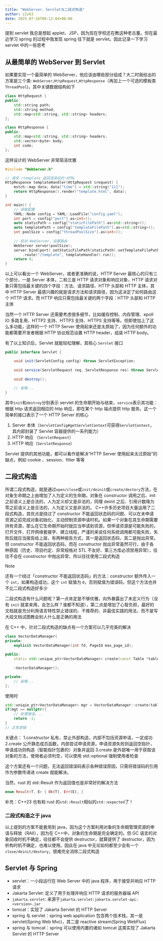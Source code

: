 ```yaml
---
title: "WebServer、Servlet与二段式构造"
author: z2z63
date: 2025-07-16T00:12:04+08:00
---
```


提到 servlet 我总是想起 applet、JSP，因为现在学校还在教这种老古董。但在最近学习 spring 的过程中我发现 spring 往下就是 servlet。因此记录一下学习 servlet 中的一些思考  

## 从最简单的 WebServer 到 Servlet

如果要实现一个最简单的 WebServer，他应该由哪些部分组成？大二时我给出的方案是三个类: `WebServer`,`HttpRequest`,`HttpResponse`（再加上一个可选的模板类 `ThreadPool`)，其中关键数据结构如下

```cpp
class HttpRequest { 
public: 
    std::string path; 
    std::string method; 
    std::map<std::string, std::string> headers; 
}; 

class HttpResponse { 
public:
    std::map<std::string, std::string> headers;
    std::vector<byte> body; 
    int code; 
};
```

这样设计的 WebServer 非常简洁优雅

```cpp
#include "WebServer.h"

// 请求 /template 返回渲染后的 HTML 
HttpResponse templateHandler(HttpRequest &request) { 
    mstch::map data; data["time"] = std::string("111"); 
    return HttpResponse().render("template.html", data); 
} 

int main() { 
    // 读取配置 
    YAML::Node config = YAML::LoadFile("config.yaml"); 
    int port = config["port"].as<int>(); 
    auto staticPath = config["staticFilePath"].as<std::string>(); 
    auto templatePath = config["templateFilePath"].as<std::string>(); 
    int poolSize = config["threadPoolSize"].as<int>(); 
    
    // 启动 WebServer，设置路由 
    WebServer server(poolSize); 
    server.bind(port).setStaticFilePath(staticPath).setTemplateFilePath(templatePath) 
        .route("/template", templateHandler).run(); 
    return 0; 
}
```

以上可以看出一个 WebServer，或者更准确的说，HTTP Server 最核心的只有三个部分，一是 Server 本体，二和三是 HTTP 请求对象和响应对象，HTTP 请求对象只需包括最关键的四个字段：方法、请求路径、HTTP 头部和 HTTP 主体，其中 HTTP Server 最感兴趣的就是请求方法和请求路径，因为这决定了如何路由这个 HTTP 请求。而 HTTP 响应只需包括最关键的两个字段：HTTP 头部和 HTTP 主体  

当然一个 HTTP Server 还需要考虑很多细节，比如缓存控制、内存管理、epoll  IO 多路复用、HTTP2 支持、HTTP3 支持、HTTPS 支持等等。但即使加上了这么多功能，这样的一个 HTTP Server 使用起来还是太原始了，因为任何额外的功能都需要开发者根据 HTTP 协议规范设置 HTTP header，组装 HTTP body。

有了以上知识后，Servlet 就能轻松理解，其核心 `Servlet` 接口

```java
public interface Servlet {

    void init(ServletConfig config) throws ServletException; 
    
    void service(ServletRequest req, ServletResponse res) throws ServletException, IOException; 
    
    void destroy(); 
    
    // 省略... 
}
```

其中`init`和`destroy`分别表示 servlet 的生命期开始与结束，`service`表示其功能：根据 http 请求返回相应的 http 响应，即在某个 http 端点提供 http 服务。这一个简单的接口表示了一个 HTTP Server 的核心

1. Server 本体（`ServletConfig#getServletContext`可获得`ServletContext`，其内部封装了 Servlet 容器提供的一系列能力）
2. HTTP 响应 （`ServletRequest`）
3. HTTP 响应（`ServletResponse`）

Servlet 提供的其他功能，都可以看作是解决“HTTP Server 使用起来太过原始”的缺点，例如 cookie 、session、filter 等等

## 二段式构造

所谓二段式构造，就是通过`open/close`或`init/deinit`或`create/destory`方法，在对象生命期之上由增加了人为定义的生命期，对象在 constructor 调用之后、init 之前语义上是合法的，人为定义却又是非法的，同理 deinit 之后、引用计数降为零之前语义上是合法的，人为定义又是非法的。
C++许多历史项目大量运用了二段式构造，其优点是绕过了 constructor 不能返回状态码的问题、可以在未申请资源之前完成对象初始化、主动控制资源申请时机。如果一个对象在其生命期需要持有资源，那么在它生命期开始时就应当申请到资源，但申请资源是可能失败的，打开文件、打开网络套接字、建立线程，严谨的来说任何系统调用都可能失败，失败后就应当报告给上层，有两种报告方式，其一是返回状态码，其二是抛出异常。但 constructor 不能返回状态码，而在 constructor 抛出异常虽然可行，由于各种原因（历史、项目约定、异常规格对 STL 不友好、第三方库必须禁用异常），往往不会在 constructor 中抛出异常，所以往往使用二段式构造
> [!Note]
> 还有一个绕过「constructor 不能返回状态码」的方法：constructor 额外传入一个 `int`，如果构造成功，这个 `int` 赋值为 `0`，否则赋值为错误码，但这个方法也并不比二段式构造好多少

二段式构造有什么问题呢？第一点肯定是不够优雅，向外暴露出了未定义行为（没有 `init` 就拿来用，会怎么样？谁都不知道），第二点是增加了心智负担，最好的文档就是充分利用语言特性禁止错误的、不推荐的、非最佳实践的用法，而不是写大段文档试图教会别人什么是正确的用法

在 C++ 中，针对二段式构造的缺点有一个方案可以几乎完美的解决

```cpp
class VectorDataManager{ 
private: 
    explicit VectorDataManager(int fd, PageId max_page_id); 
    
public: 
    static std::unique_ptr<VectorDataManager> create(const Table *table);
    
    ~VectorDataManager(); 

private: 
    // 省略... 
};
```

使用时

```cpp
std::uniqie_ptr<VectorDataManager> mgr = VectorDataManager::create(table); 
if(mgt == nullptr){ 
    // 处理错误。..
    return -1; 
} 
// 正常逻辑
```

关键点：
1.constructor 私有，禁止外部构造，内部不包括资源申请，一定成功
2.create 公开静态成员函数，内部尝试申请资源，申请资源失败则返回空指针，申请成功则构造（智能指针包裹的）对象并返回
3.create 是外部唯一用于获取该对象的方法，使用者必须判空，可以使用 std::optional 强制使用者检查

这个方案还有一个问题，无法返回错误码表示各种错误原因，只需将错误码的引用作为参数传递进 create 就能解决。

当然，rust 的 std::Result 作为返回值也是非常好的解决方法

```rust
enum Result<T, E> { Ok(T), Err(E), }
```

补充：C++23 也有和 rust 的`std::Result`相似的`std::expected`了！

### 二段式构造之于 java

以上提到的方案不能套用到 java，因为这个方案利用对象的生命期管理资源的申请与释放（RAII），因为在 C++中，对象的生命期是完全确定的。但 GC 语言的对象回收时机不确定，往往都不会提供 destructor，就算提供了 destructor，因为析构时机不确定，也难以使用。因此在 java 中无论如何都至少会有一个`close/deinit/destory`，很难完全消除二段式构造

## Servlet 与 Spring

- servlet：一小段运行在 Web Server 中的 java 程序，用于接受并响应 HTTP 请求
- Jakarta Servlet: 定义了用于处理并响应 HTTP 请求的服务器端 API
- `jakarta.servlet`: 来源于`jakarta.servlet:jakarta.servlet-api:<version>.jar`
- tomcat：实现了 Jakarta Servlet 的 HTTP Server
- spring 与 servlet：spring web application 包含两个技术栈，其一是 servlet(Spring Web Mvc)，其二是 reactive stream(Spring WebFlux)
- spring 与 tomcat：spring 可以使用内置的诸如 tomcat 这类实现了 Jakarta Servlet 的 HTTP Server

